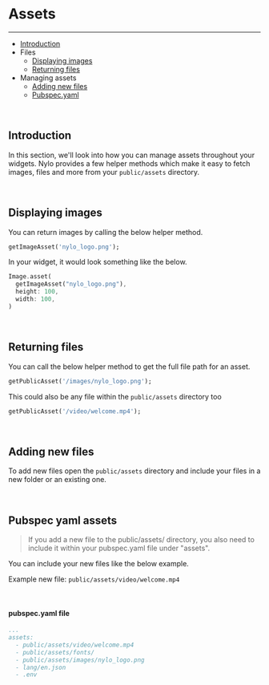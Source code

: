 # Assets

---

<a name="section-1"></a>
- [Introduction](#introduction "Introduction to assets")
- Files
  - [Displaying images](#displaying-images "Displaying images")
  - [Returning files](#returning-files "Returning files")
- Managing assets
  - [Adding new files](#adding-new-files "Adding new files")
  - [Pubspec.yaml](#pubspec-yaml-assets "Pubspec yaml assets")


<a name="introduction"></a>
<br>
## Introduction

In this section, we'll look into how you can manage assets throughout your widgets.
Nylo provides a few helper methods which make it easy to fetch images, files and more from your `public/assets` directory.

<a name="displaying-images"></a>
<br>

## Displaying images
You can return images by calling the below helper method.

``` dart
getImageAsset('nylo_logo.png');
```

In your widget, it would look something like the below.

``` dart
Image.asset(
  getImageAsset("nylo_logo.png"),
  height: 100,
  width: 100,
)
```

<a name="returning-files"></a>
<br>

## Returning files

You can call the below helper method to get the full file path for an asset.

``` dart
getPublicAsset('/images/nylo_logo.png');
```

This could also be any file within the `public/assets` directory too

``` dart
getPublicAsset('/video/welcome.mp4');
```

<a name="adding-new-files"></a>
<br>

## Adding new files

To add new files open the `public/assets` directory and include your files in a new folder or an existing one.

<a name="pubspec-yaml-assets"></a>
<br>

## Pubspec yaml assets

> If you add a new file to the public/assets/ directory, you also need to include it within your pubspec.yaml file under "assets".

You can include your new files like the below example.

Example new file: `public/assets/video/welcome.mp4`

<br>

#### pubspec.yaml file
``` yaml
...
assets:
  - public/assets/video/welcome.mp4
  - public/assets/fonts/
  - public/assets/images/nylo_logo.png
  - lang/en.json
  - .env
```